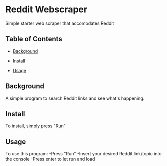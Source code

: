 # Reddit Webscraper

Simple starter web scraper that accomodates Reddit

## Table of Contents

- [Background](#background)

- [Install](#install)

- [Usage](#usage)

## Background

A simple program to search Reddit links and see what's happening.

## Install

To install, simply press "Run"

## Usage

To use this program:
-Press "Run"
-Insert your desired Reddit link/topic into the console
-Press enter to let run and load

